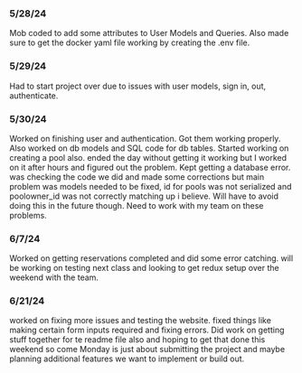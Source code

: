 
### 5/28/24

Mob coded to add some attributes to User Models and Queries. Also made sure to get the docker yaml file working by creating the .env file.


### 5/29/24

Had to start project over due to issues with user models, sign in, out, authenticate.

### 5/30/24

Worked on finishing user and authentication. Got them working properly.  Also worked on db models and SQL code for db tables. Started working on creating a pool also. ended the day without getting it working but I worked on it after hours and figured out the problem. Kept getting a database error. was checking the code we did and made some corrections but main problem was models needed to be fixed, id for pools was not serialized and poolowner_id was not correctly matching up i believe. Will have to avoid doing this in the future though. Need to work with my team on these problems.

### 6/7/24

Worked on getting reservations completed and did some error catching. will be working on testing next class and looking to get redux setup over the weekend with the team.

### 6/21/24

worked on fixing more issues and testing the website. fixed things like making certain form inputs required and fixing errors. Did work on getting stuff together for te readme file also and hoping to get that done this weekend so come Monday is just about submitting the project and maybe planning additional features we want to implement or build out.
